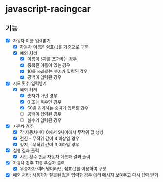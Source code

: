 # javascript-racingcar

## 기능

- [x] 자동차 이름 입력받기
  - [x] 자동차 이름은 쉼표(,)를 기준으로 구분
  - [x] 예외 처리
    - [x] 이름이 5자를 초과하는 경우
    - [x] 중복된 이름이 있는 경우
    - [x] 10을 초과하는 숫자가 입력된 경우
    - [x] 공백이 입력된 경우
- [x] 시도 횟수 입력받기
  - [x] 예외 처리
    - [x] 숫자가 아닌 경우
    - [x] 0 또는 음수인 경우
    - [x] 50을 초과하는 숫자가 입력된 경우
    - [ ] 공백이 입력된 경우
    - [ ] 실수가 입력된 경우
- [x] 자동차 경주
  - [x] 각 자동차마다 0에서 9사이에서 무작위 값 생성
  - [x] 전진 - 무작위 값이 4 이상일 경우
  - [x] 정지 - 무작위 값이 3 이하일 경우
- [x] 실행 결과 출력
  - [x] 시도 횟수 만큼 자동차 이름과 결과 출력
- [x] 자동차 경주 최종 우승자 출력
  - [x] 우승자가 여러 명이라면, 쉼표(,)를 이용하여 구분

- [x] 예외 처리: 사용자가 잘못된 값을 입력한 경우 에러 메시지 보여주고 다시 입력 받기
